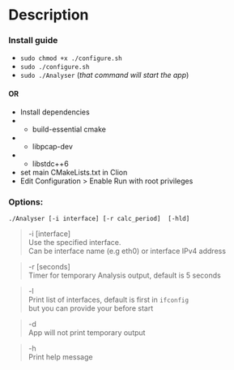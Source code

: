 # Description


### Install guide
- `sudo chmod +x ./configure.sh` 
- `sudo ./configure.sh` 
- `sudo ./Analyser` (*that command will start the app*)
#### OR
- Install dependencies 
- - build-essential cmake
- - libpcap-dev
- - libstdc++6
- set main CMakeLists.txt in Clion
- Edit Configuration > Enable Run with root privileges 

### Options: 
`./Analyser [-i interface] [-r calc_period]  [-hld]`

> -i [interface]  
>  Use the specified interface.   
> Can be interface name (e.g eth0) or interface IPv4 address

> -r [seconds]  
  Timer for temporary Analysis output, default is 5 seconds

> -l  
 Print list of interfaces, default is first in `ifconfig`  
 but you can provide your before start

> -d  
> App will not print temporary output  

>  -h  
> Print help message  